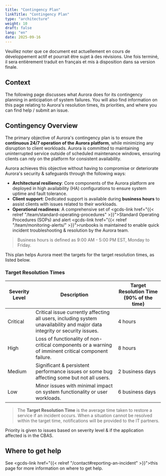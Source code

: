 ```yaml
---
title: "Contingency Plan"
linkTitle: "Contingency Plan"
type: "architecture"
weight: 10
draft: false
lang: "en"
date: 2025-09-16
---
```


<gcds-alert alert-role="danger" container="full" heading="Avis de traduction" hide-close-btn="true" hide-role-icon="false" is-fixed="false" class="hydrated mb-400">
<gcds-text>Veuillez noter que ce document est actuellement en cours de développement actif et pourrait être sujet à des révisions. Une fois terminé, il sera entièrement traduit en français et mis à disposition dans sa version finale.</gcds-text>
</gcds-alert>

## Context
The following page discusses what Aurora does for its contingency planning in anticipation of system failures. You will also find information on this page relating to Aurora's resolution times, its priorities, and where you can find help / submit an issue.

## Contingency Overview

The primary objective of Aurora's contingency plan is to ensure the **continuous 24/7 operation of the Aurora platform**, while minimizing any disruption to client workloads. Aurora is committed to maintaining uninterrupted service outside of scheduled maintenance windows, ensuring clients can rely on the platform for consistent availability.

Aurora achieves this objective without having to compromise or deteriorate Aurora's security & safeguards through the following ways:

- **Architectural resiliency**: Core components of the Aurora platform are deployed in high availability (HA) configurations to ensure system uptime and fault tolerance.
- **Client support**: Dedicated support is available during **business hours** to assist clients with issues related to their workloads.
- **Operational readiness**: A comprehensive set of <gcds-link href="{{< relref "/team/standard-operating-procedures" >}}">Standard Operating Procedures (SOPs)</gcds-link> and alert
<gcds-link href="{{< relref "/team/monitoring-alerts/" >}}">runbooks</gcds-link> is maintained to enable quick incident troubleshooting & resolution by the Aurora team.

>Business hours is defined as 9:00 AM - 5:00 PM EST, Monday to Friday.

This plan helps Aurora meet the targets for the target resolution times, as listed below.

### Target Resolution Times

| **Severity Level** | Description                                         | **Target Resolution Time (90% of the time)** |
|--------------------|-----------------------------------------------------|----------------------------------------------|
| Critical           | Critical issue currently affecting all users, including system unavailability and major data integrity or security issues.                                                     | 4 hours                                      |
| High               | Loss of functionality of non-critical components or a warning of imminent critical component failure.                                                    | 8 hours                                      |
| Medium             | Significant & persistent performance issues or some bug affecting some but not all users.                                                    | 2 business days                              |
| Low                | Minor issues with minimal impact on system functionality or user workloads.                                                    | 6 business days                              |

> The **Target Resolution Time** is the average time taken to restore a service if an incident occurs. When a situation cannot be resolved within the target time, notifications will be provided to the IT partners.

Priority is given to issues based on severity level & if the application affected is in the CBAS.

## Where to get help

See <gcds-link href="{{< relref "/contact#reporting-an-incident" >}}">this page for more information on where to get help.</gcds-link>
